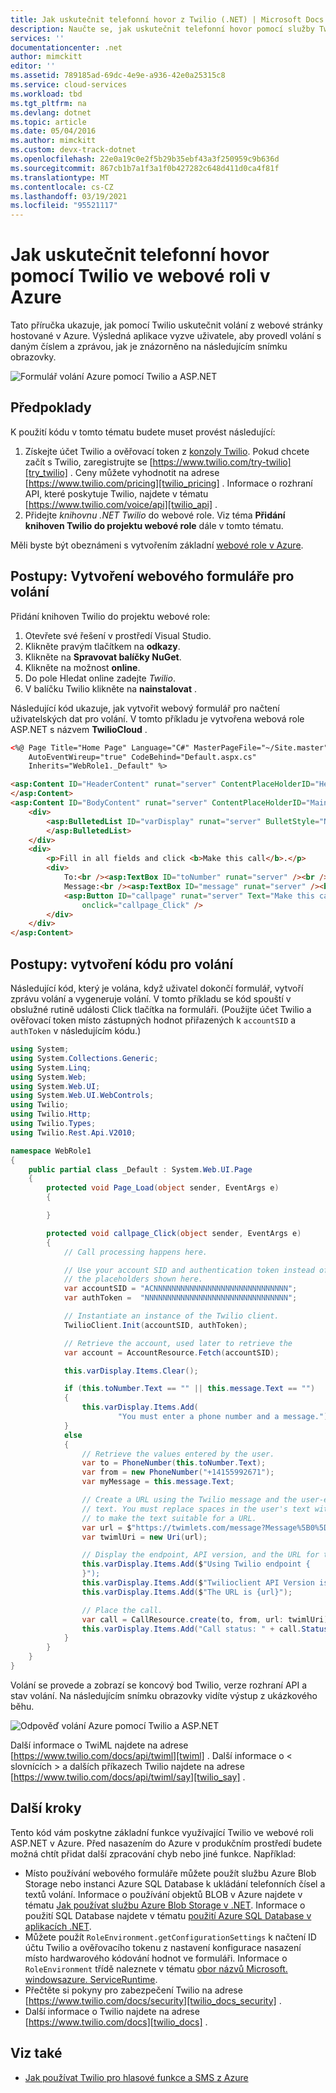 ```yaml
---
title: Jak uskutečnit telefonní hovor z Twilio (.NET) | Microsoft Docs
description: Naučte se, jak uskutečnit telefonní hovor pomocí služby Twilio API v Azure. Ukázky kódu napsané v .NET
services: ''
documentationcenter: .net
author: mimckitt
editor: ''
ms.assetid: 789185ad-69dc-4e9e-a936-42e0a25315c8
ms.service: cloud-services
ms.workload: tbd
ms.tgt_pltfrm: na
ms.devlang: dotnet
ms.topic: article
ms.date: 05/04/2016
ms.author: mimckitt
ms.custom: devx-track-dotnet
ms.openlocfilehash: 22e0a19c0e2f5b29b35ebf43a3f250959c9b636d
ms.sourcegitcommit: 867cb1b7a1f3a1f0b427282c648d411d0ca4f81f
ms.translationtype: MT
ms.contentlocale: cs-CZ
ms.lasthandoff: 03/19/2021
ms.locfileid: "95521117"
---
```

# <a name="how-to-make-a-phone-call-using-twilio-in-a-web-role-on-azure"></a>Jak uskutečnit telefonní hovor pomocí Twilio ve webové roli v Azure
Tato příručka ukazuje, jak pomocí Twilio uskutečnit volání z webové stránky hostované v Azure. Výsledná aplikace vyzve uživatele, aby provedl volání s daným číslem a zprávou, jak je znázorněno na následujícím snímku obrazovky.

![Formulář volání Azure pomocí Twilio a ASP.NET][twilio_dotnet_basic_form]

## <a name="prerequisites"></a><a name="twilio-prereqs"></a>Předpoklady
K použití kódu v tomto tématu budete muset provést následující:

1. Získejte účet Twilio a ověřovací token z [konzoly Twilio][twilio_console]. Pokud chcete začít s Twilio, zaregistrujte se [https://www.twilio.com/try-twilio][try_twilio] . Ceny můžete vyhodnotit na adrese [https://www.twilio.com/pricing][twilio_pricing] . Informace o rozhraní API, které poskytuje Twilio, najdete v tématu [https://www.twilio.com/voice/api][twilio_api] .
2. Přidejte *knihovnu .NET Twilio* do webové role. Viz téma **Přidání knihoven Twilio do projektu webové role** dále v tomto tématu.

Měli byste být obeznámeni s vytvořením základní [webové role v Azure][azure_webroles_get_started].

## <a name="how-to-create-a-web-form-for-making-a-call"></a><a name="howtocreateform"></a>Postupy: Vytvoření webového formuláře pro volání
<a id="use_nuget"></a>Přidání knihoven Twilio do projektu webové role:

1. Otevřete své řešení v prostředí Visual Studio.
2. Klikněte pravým tlačítkem na **odkazy**.
3. Klikněte na **Spravovat balíčky NuGet**.
4. Klikněte na možnost **online**.
5. Do pole Hledat online zadejte *Twilio*.
6. V balíčku Twilio klikněte na **nainstalovat** .

Následující kód ukazuje, jak vytvořit webový formulář pro načtení uživatelských dat pro volání. V tomto příkladu je vytvořena webová role ASP.NET s názvem **TwilioCloud** .

```aspx
<%@ Page Title="Home Page" Language="C#" MasterPageFile="~/Site.master"
    AutoEventWireup="true" CodeBehind="Default.aspx.cs"
    Inherits="WebRole1._Default" %>

<asp:Content ID="HeaderContent" runat="server" ContentPlaceHolderID="HeadContent">
</asp:Content>
<asp:Content ID="BodyContent" runat="server" ContentPlaceHolderID="MainContent">
    <div>
        <asp:BulletedList ID="varDisplay" runat="server" BulletStyle="NotSet">
        </asp:BulletedList>
    </div>
    <div>
        <p>Fill in all fields and click <b>Make this call</b>.</p>
        <div>
            To:<br /><asp:TextBox ID="toNumber" runat="server" /><br /><br />
            Message:<br /><asp:TextBox ID="message" runat="server" /><br /><br />
            <asp:Button ID="callpage" runat="server" Text="Make this call"
                onclick="callpage_Click" />
        </div>
    </div>
</asp:Content>
```

## <a name="how-to-create-the-code-to-make-the-call"></a><a id="howtocreatecode"></a>Postupy: vytvoření kódu pro volání
Následující kód, který je volána, když uživatel dokončí formulář, vytvoří zprávu volání a vygeneruje volání. V tomto příkladu se kód spouští v obslužné rutině události Click tlačítka na formuláři. (Použijte účet Twilio a ověřovací token místo zástupných hodnot přiřazených k `accountSID` a `authToken` v následujícím kódu.)

```csharp
using System;
using System.Collections.Generic;
using System.Linq;
using System.Web;
using System.Web.UI;
using System.Web.UI.WebControls;
using Twilio;
using Twilio.Http;
using Twilio.Types;
using Twilio.Rest.Api.V2010;

namespace WebRole1
{
    public partial class _Default : System.Web.UI.Page
    {
        protected void Page_Load(object sender, EventArgs e)
        {

        }

        protected void callpage_Click(object sender, EventArgs e)
        {
            // Call processing happens here.

            // Use your account SID and authentication token instead of
            // the placeholders shown here.
            var accountSID = "ACNNNNNNNNNNNNNNNNNNNNNNNNNNNNNN";
            var authToken =  "NNNNNNNNNNNNNNNNNNNNNNNNNNNNNNNN";

            // Instantiate an instance of the Twilio client.
            TwilioClient.Init(accountSID, authToken);

            // Retrieve the account, used later to retrieve the
            var account = AccountResource.Fetch(accountSID);

            this.varDisplay.Items.Clear();

            if (this.toNumber.Text == "" || this.message.Text == "")
            {
                this.varDisplay.Items.Add(
                        "You must enter a phone number and a message.");
            }
            else
            {
                // Retrieve the values entered by the user.
                var to = PhoneNumber(this.toNumber.Text);
                var from = new PhoneNumber("+14155992671");
                var myMessage = this.message.Text;

                // Create a URL using the Twilio message and the user-entered
                // text. You must replace spaces in the user's text with '%20'
                // to make the text suitable for a URL.
                var url = $"https://twimlets.com/message?Message%5B0%5D={myMessage.Replace(" ", "%20")}";
                var twimlUri = new Uri(url);

                // Display the endpoint, API version, and the URL for the message.
                this.varDisplay.Items.Add($"Using Twilio endpoint {
                }");
                this.varDisplay.Items.Add($"Twilioclient API Version is {apiVersion}");
                this.varDisplay.Items.Add($"The URL is {url}");

                // Place the call.
                var call = CallResource.create(to, from, url: twimlUri);
                this.varDisplay.Items.Add("Call status: " + call.Status);
            }
        }
    }
}
```

Volání se provede a zobrazí se koncový bod Twilio, verze rozhraní API a stav volání. Na následujícím snímku obrazovky vidíte výstup z ukázkového běhu.

![Odpověď volání Azure pomocí Twilio a ASP.NET][twilio_dotnet_basic_form_output]

Další informace o TwiML najdete na adrese [https://www.twilio.com/docs/api/twiml][twiml] . Další informace o &lt; slovnících &gt; a dalších příkazech Twilio najdete na adrese [https://www.twilio.com/docs/api/twiml/say][twilio_say] .

## <a name="next-steps"></a><a id="nextsteps"></a>Další kroky
Tento kód vám poskytne základní funkce využívající Twilio ve webové roli ASP.NET v Azure. Před nasazením do Azure v produkčním prostředí budete možná chtít přidat další zpracování chyb nebo jiné funkce. Například:

* Místo používání webového formuláře můžete použít službu Azure Blob Storage nebo instanci Azure SQL Database k ukládání telefonních čísel a textů volání. Informace o používání objektů BLOB v Azure najdete v tématu [Jak používat službu Azure Blob Storage v .NET][howto_blob_storage_dotnet]. Informace o použití SQL Database najdete v tématu [použití Azure SQL Database v aplikacích .NET][howto_sql_azure_dotnet].
* Můžete použít `RoleEnvironment.getConfigurationSettings` k načtení ID účtu Twilio a ověřovacího tokenu z nastavení konfigurace nasazení místo hardwarového kódování hodnot ve formuláři. Informace o `RoleEnvironment` třídě naleznete v tématu [obor názvů Microsoft. windowsazure. ServiceRuntime][azure_runtime_ref_dotnet].
* Přečtěte si pokyny pro zabezpečení Twilio na adrese [https://www.twilio.com/docs/security][twilio_docs_security] .
* Další informace o Twilio najdete na adrese [https://www.twilio.com/docs][twilio_docs] .

## <a name="see-also"></a><a name="seealso"></a>Viz také
* [Jak používat Twilio pro hlasové funkce a SMS z Azure](twilio-dotnet-how-to-use-for-voice-sms.md)

[twilio_console]: https://www.twilio.com/console
[twilio_pricing]: https://www.twilio.com/pricing
[try_twilio]: https://www.twilio.com/try-twilio
[twilio_api]: https://www.twilio.com/voice/api
[verify_phone]: https://www.twilio.com/console/phone-numbers/verified

[twilio_dotnet_basic_form]: ./media/partner-twilio-cloud-services-dotnet-phone-call-web-role/WA_twilio_dotnet_basic_form.png
[twilio_dotnet_basic_form_output]: ./media/partner-twilio-cloud-services-dotnet-phone-call-web-role/WA_twilio_dotnet_basic_form_output.png

[twiml]: https://www.twilio.com/docs/api/twiml



[howto_twilio_voice_sms_dotnet]: /develop/net/how-to-guides/twilio/

[howto_blob_storage_dotnet]: https://www.windowsazure.com/develop/net/how-to-guides/blob-storage/

[howto_sql_azure_dotnet]: https://www.windowsazure.com/develop/net/how-to-guides/sql-database/


[twilio_docs_security]: https://www.twilio.com/docs/security
[twilio_docs]: https://www.twilio.com/docs
[twilio_say]: https://www.twilio.com/docs/api/twiml/say


[azure_runtime_ref_dotnet]: /previous-versions/azure/reference/ee741722(v=azure.100)
[azure_webroles_get_started]: ./cloud-services/cloud-services-dotnet-get-started.md
